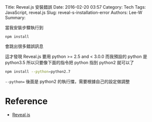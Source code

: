 Title: Reveal.js 安裝錯誤
Date: 2016-02-20 03:57
Category: Tech
Tags: JavaScript, reveal.js
Slug: reveal-s-installation-error
Authors: Lee-W
Summary: 


當我安裝步驟執行到
```
npm install
```
會跳出很多錯誤訊息

<!--more-->

這才發現 Reveal.js 要用 python >= 2.5 and < 3.0.0
而我預設的 python 是 python3.5
所以只要像下面的指令把 python 指到 python2 就可以了
```sh
npm install --python=python2.7
```
`--python=` 後面是 python2 的執行擋，需要根據自己的設定做調整

# Reference
- [Reveal.js](https://github.com/hakimel/reveal.js/)